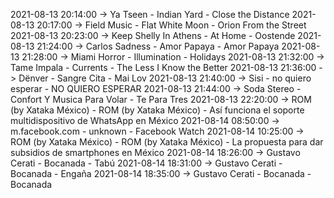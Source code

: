 2021-08-13 20:14:00 -> Ya Tseen - Indian Yard - Close the Distance
2021-08-13 20:17:00 -> Field Music - Flat White Moon - Orion From the Street
2021-08-13 20:23:00 -> Keep Shelly In Athens - At Home - Oostende
2021-08-13 21:24:00 -> Carlos Sadness - Amor Papaya - Amor Papaya
2021-08-13 21:28:00 -> Miami Horror - Illumination - Holidays
2021-08-13 21:32:00 -> Tame Impala - Currents - The Less I Know the Better
2021-08-13 21:36:00 -> Dënver - Sangre Cita - Mai Lov
2021-08-13 21:40:00 -> Sisi - no quiero esperar - NO QUIERO ESPERAR
2021-08-13 21:44:00 -> Soda Stereo - Confort Y Musica Para Volar - Te Para Tres
2021-08-13 22:20:00 -> ROM (by Xataka México) - ROM (by Xataka México) - Así funciona el soporte multidispositivo de WhatsApp en México
2021-08-14 08:50:00 -> m.facebook.com - unknown - Facebook Watch
2021-08-14 10:25:00 -> ROM (by Xataka México) - ROM (by Xataka México) - La propuesta para dar subsidios de smartphones en México
2021-08-14 18:26:00 -> Gustavo Cerati - Bocanada - Tabú
2021-08-14 18:31:00 -> Gustavo Cerati - Bocanada - Engaña
2021-08-14 18:35:00 -> Gustavo Cerati - Bocanada - Bocanada
